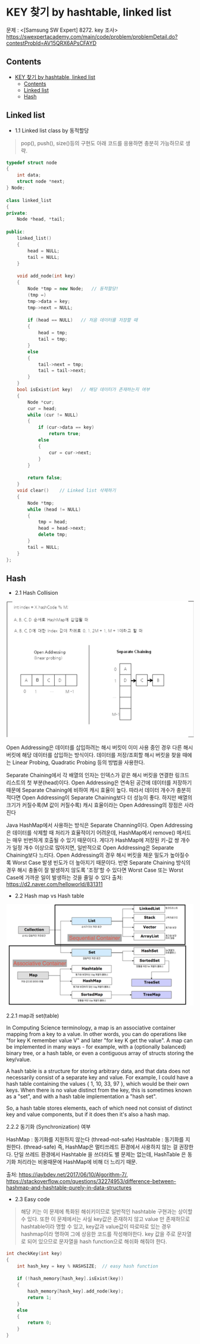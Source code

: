 # KEY 찾기 by hashtable, linked list

문제 : <[Samsung SW Expert] 8272. key 조사> <br/>
<https://swexpertacademy.com/main/code/problem/problemDetail.do?contestProbId=AV15QRX6APsCFAYD>

## Contents

- [KEY 찾기 by hashtable, linked list](#key-%ec%b0%be%ea%b8%b0-by-hashtable-linked-list)
  - [Contents](#contents)
  - [Linked list](#linked-list)
  - [Hash](#hash)

## Linked list

- 1.1 Linked list class by 동적할당 
> pop(), push(), size()등의 구현도 아래 코드를 응용하면 충분히 가능하므로 생략.
```C++
typedef struct node
{
    int data;
    struct node *next;
} Node;

class linked_list
{
private:
    Node *head, *tail;

public:
    linked_list()
    {
        head = NULL;
        tail = NULL;
    }

    void add_node(int key)
    {
        Node *tmp = new Node;   // 동적할당!
        (tmp =)
        tmp->data = key;
        tmp->next = NULL;

        if (head == NULL)   // 처음 데이터를 저장할 때
        {
            head = tmp;
            tail = tmp;
        }
        else
        {
            tail->next = tmp;
            tail = tail->next;
        }
    }
    bool isExist(int key)   // 해당 데이터가 존재하는지 여부
    {
        Node *cur;
        cur = head;
        while (cur != NULL)
        {
            if (cur->data == key)
                return true;
            else
            {
                cur = cur->next;
            }
        }

        return false;
    }
    void clear()    // Linked list 삭제하기
    {
        Node *tmp;
        while (head != NULL)
        {
            tmp = head;
            head = head->next;
            delete tmp;
        }
        tail = NULL;
    }
};
```

## Hash

- 2.1 Hash Collision

![hashCollision](./image/hashCollision.png)

Open Addressing은 데이터를 삽입하려는 해시 버킷이 이미 사용 중인 경우 다른 해시 버킷에 해당 데이터를 삽입하는 방식이다. 데이터를 저장/조회할 해시 버킷을 찾을 때에는 Linear Probing, Quadratic Probing 등의 방법을 사용한다.

Separate Chaining에서 각 배열의 인자는 인덱스가 같은 해시 버킷을 연결한 링크드 리스트의 첫 부분(head)이다.
Open Addressing은 연속된 공간에 데이터를 저장하기 때문에 Separate Chaining에 비하여 캐시 효율이 높다. 따라서 데이터 개수가 충분히 적다면 Open Addressing이 Separate Chaining보다 더 성능이 좋다. 하지만 배열의 크기가 커질수록(M 값이 커질수록) 캐시 효율이라는 Open Addressing의 장점은 사라진다

Java HashMap에서 사용하는 방식은 Separate Channing이다. Open Addressing은 데이터를 삭제할 때 처리가 효율적이기 어려운데, HashMap에서 remove() 메서드는 매우 빈번하게 호출될 수 있기 때문이다. 게다가 HashMap에 저장된 키-값 쌍 개수가 일정 개수 이상으로 많아지면, 일반적으로 Open Addressing은 Separate Chaining보다 느리다. Open Addressing의 경우 해시 버킷을 채운 밀도가 높아질수록 Worst Case 발생 빈도가 더 높아지기 때문이다. 반면 Separate Chaining 방식의 경우 해시 충돌이 잘 발생하지 않도록 '조정'할 수 있다면 Worst Case 또는 Worst Case에 가까운 일이 발생하는 것을 줄일 수 있다
출처: <https://d2.naver.com/helloworld/831311>


- 2.2 Hash map vs Hash table

![container](./image/Container.png)

2.2.1 map과 set(table)

In Computing Science terminology, a map is an associative container mapping from a key to a value. In other words, you can do operations like "for key K remember value V" and later "for key K get the value". A map can be implemented in many ways - for example, with a (optionally balanced) binary tree, or a hash table, or even a contiguous array of structs storing the key/value.

A hash table is a structure for storing arbitrary data, and that data does not necessarily consist of a separate key and value. For example, I could have a hash table containing the values { 1, 10, 33, 97 }, which would be their own keys. When there is no value distinct from the key, this is sometimes known as a "set", and with a hash table implementation a "hash set".

So, a hash table stores elements, each of which need not consist of distinct key and value components, but if it does then it's also a hash map.

2.2.2 동기화 (Synchronization) 여부

HashMap : 동기화를 지원하지 않는다 (thread-not-safe)
Hashtable : 동기화를 지원한다. (thread-safe)
즉, HashMap은 멀티쓰레드 환경에서 사용하지 않는 걸 권장한다. 단일 쓰레드 환경에서 Hashtable 을 쓰더라도 별 문제는 없는데, HashTable 은 동기화 처리라는 비용때문에 HashMap에 비해 더 느리기 때문.



출처: <https://jaybdev.net/2017/06/10/Algorithm-7/>, <https://stackoverflow.com/questions/32274953/difference-between-hashmap-and-hashtable-purely-in-data-structures>

- 2.3 Easy code
> 해당 키는 이 문제에 특화된 해쉬키이므로 일반적인 hashtable 구현과는 상이할 수 있다. 또한 이 문제에서는 사실 key값은 존재하지 않고 value 만 존재하므로 hashtable이라 명할 수 있고, key값과 value값이 따로따로 있는 경우 hashmap이라 명하여 그에 상응한 코드를 작성해야한다. key 값을 주로 문자열로 되어 있으므로 문자열을 hash function으로 해쉬화 해줘야 한다. 
```C++
int checkKey(int key)
{
    int hash_key = key % HASHSIZE;  // easy hash function

    if (!hash_memory[hash_key].isExist(key))
    {
        hash_memory[hash_key].add_node(key);
        return 1;
    }
    else
    {
        return 0;
    }
}
```